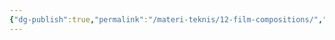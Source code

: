 ```yaml
---
{"dg-publish":true,"permalink":"/materi-teknis/12-film-compositions/","noteIcon":"","created":"2025-10-16T12:25:22.722+07:00","updated":"2025-10-18T14:29:06.133+07:00"}
---
```


